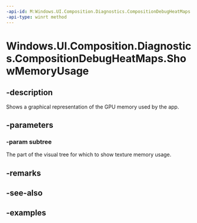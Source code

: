 ```yaml
---
-api-id: M:Windows.UI.Composition.Diagnostics.CompositionDebugHeatMaps.ShowMemoryUsage(Windows.UI.Composition.Visual)
-api-type: winrt method
---
```


<!-- Method syntax.
public void CompositionDebugHeatMaps.ShowMemoryUsage(Visual subtree)
-->

# Windows.UI.Composition.Diagnostics.CompositionDebugHeatMaps.ShowMemoryUsage

## -description

Shows a graphical representation of the GPU memory used by the app.



## -parameters
### -param subtree

The part of the visual tree for which to show texture memory usage.

## -remarks

## -see-also

## -examples

